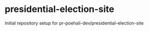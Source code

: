 # presidential-election-site

Initial repository setup for pr-poehali-dev/presidential-election-site